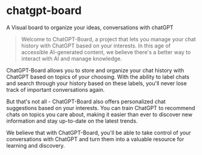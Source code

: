 # chatgpt-board
A Visual board to organize your ideas, conversations with chatGPT


> Welcome to ChatGPT-Board, a project that lets you manage your chat history with ChatGPT based on your interests. In this age of accessible AI-generated content, we believe there's a better way to interact with AI and manage knowledge.


ChatGPT-Board allows you to store and organize your chat history with ChatGPT based on topics of your choosing. With the ability to label chats and search through your history based on these labels, you'll never lose track of important conversations again.

But that's not all - ChatGPT-Board also offers personalized chat suggestions based on your interests. You can train ChatGPT to recommend chats on topics you care about, making it easier than ever to discover new information and stay up-to-date on the latest trends.

We believe that with ChatGPT-Board, you'll be able to take control of your conversations with ChatGPT and turn them into a valuable resource for learning and discovery.
